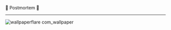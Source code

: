 🍂 Postmortem 🍂
____________________________________________________________________


![wallpaperflare com_wallpaper](https://github.com/khalidhub7/alx-system_engineering-devops/assets/139714446/4cb13dd2-f752-4dbf-a063-fc559c88a332)
